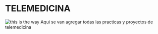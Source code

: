 # TELEMEDICINA
![this is the way](https://user-images.githubusercontent.com/76703666/154603092-dbaf1bc2-d494-4cd0-93a0-1dc54e09ec3a.gif)
Aqui se van agregar todas las practicas y proyectos de telemedicina
